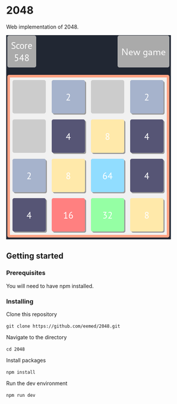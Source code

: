 # 2048

Web implementation of 2048.

![Screenshot](screenshots/screenshot.png)

## Getting started

### Prerequisites

You will need to have npm installed.

### Installing

Clone this repository

```git clone https://github.com/eemed/2048.git```

Navigate to the directory

```cd 2048```

Install packages

```npm install```

Run the dev environment

```npm run dev```

